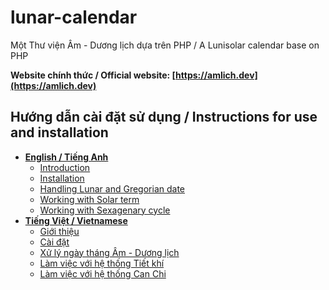 # lunar-calendar
Một Thư viện Âm - Dương lịch dựa trên PHP / A Lunisolar calendar base on PHP

**Website chính thức / Official website: [https://amlich.dev](https://amlich.dev)**

## Hướng dẫn cài đặt sử dụng / Instructions for use and installation
- [**English / Tiếng Anh**](./documents/en-EN/1.Introduction.md)
  - [Introduction](./documents/en-EN/1.Introduction.md)
  - [Installation](./documents/en-EN/2.Installation.md)
  - [Handling Lunar and Gregorian date](./documents/en-EN/3.LunarDateTime.md)
  - [Working with Solar term](./documents/en-EN/4.SolarTermSystem.md)
  - [Working with Sexagenary cycle](./documents/en-EN/5.SexagenarySystem.md)
- [**Tiếng Việt / Vietnamese**](./documents/vi-VN/1.Introduction.md)
  - [Giới thiệu](./documents/vi-VN/1.Introduction.md)
  - [Cài đặt](./documents/vi-VN/2.Installation.md)
  - [Xử lý ngày tháng Âm - Dương lịch](./documents/vi-VN/3.LunarDateTime.md)
  - [Làm việc với hệ thống Tiết khí](./documents/vi-VN/4.SolarTermSystem.md)
  - [Làm việc với hệ thống Can Chi](./documents/vi-VN/5.SexagenarySystem.md)



